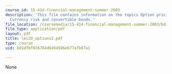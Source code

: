 ```yaml
---
course_id: 15-414-financial-management-summer-2003
description: 'This file contains information on the topics Option pricing and Applications:
  Currency risk and convertible bonds.'
file_location: /coursemedia/15-414-financial-management-summer-2003/bd1dfbf076784d6494586eb77afb07a1_lec20_options2.pdf
file_type: application/pdf
layout: pdf
title: lec20_options2.pdf
type: course
uid: bd1dfbf076784d6494586eb77afb07a1

---
```

None